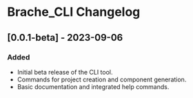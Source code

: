 # Brache_CLI Changelog

## [0.0.1-beta] - 2023-09-06

### Added

- Initial beta release of the CLI tool.
- Commands for project creation and component generation.
- Basic documentation and integrated help commands.
